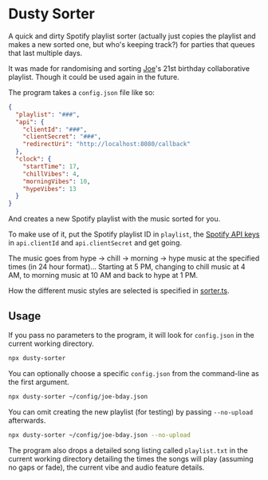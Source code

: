# Dusty Sorter

A quick and dirty Spotify playlist sorter (actually just copies the playlist and makes a new sorted one, but who's keeping track?) for parties that queues that last multiple days.

It was made for randomising and sorting [Joe](https://github.com/j0dg35)'s 21st birthday collaborative playlist. Though it could be used again in the future.

The program takes a `config.json` file like so:

```json
{
  "playlist": "###",
  "api": {
    "clientId": "###",
    "clientSecret": "###",
    "redirectUri": "http://localhost:8080/callback"
  },
  "clock": {
    "startTime": 17,
    "chillVibes": 4,
    "morningVibes": 10,
    "hypeVibes": 13
  }
}
```

And creates a new Spotify playlist with the music sorted for you.

To make use of it, put the Spotify playlist ID in `playlist`, the [Spotify API keys](https://developer.spotify.com/dashboard/applications) in `api.clientId` and `api.clientSecret` and get going.

The music goes from hype → chill → morning → hype music at the specified times (in 24 hour format)... Starting at 5 PM, changing to chill music at 4 AM, to morning music at 10 AM and back to hype at 1 PM.

How the different music styles are selected is specified in [sorter.ts](src/sorter.ts).

## Usage

If you pass no parameters to the program, it will look for `config.json` in the current working directory.

```bash
npx dusty-sorter
```

You can optionally choose a specific `config.json` from the command-line as the first argument.

```bash
npx dusty-sorter ~/config/joe-bday.json
```

You can omit creating the new playlist (for testing) by passing `--no-upload` afterwards.

```bash
npx dusty-sorter ~/config/joe-bday.json --no-upload
```

The program also drops a detailed song listing called `playlist.txt` in the current working directory detailing the times the songs will play (assuming no gaps or fade), the current vibe and audio feature details.
